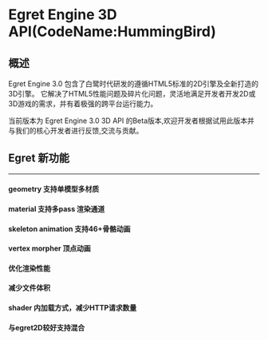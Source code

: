 # Egret Engine 3D API(CodeName:HummingBird)

## 概述

Egret Engine 3.0 包含了白鹭时代研发的遵循HTML5标准的2D引擎及全新打造的3D引擎。
它解决了HTML5性能问题及碎片化问题，灵活地满足开发者开发2D或3D游戏的需求，并有着极强的跨平台运行能力。

当前版本为 Egret Engine 3.0 3D API 的Beta版本,欢迎开发者根据试用此版本并与我们的核心开发者进行反馈,交流与贡献。

## Egret  新功能
----
#### geometry 支持单模型多材质
#### material 支持多pass 渲染通道
#### skeleton animation 支持46+骨骼动画
#### vertex morpher 顶点动画
#### 优化渲染性能
#### 减少文件体积
#### shader 内加载方式，减少HTTP请求数量
#### 与egret2D较好支持混合

